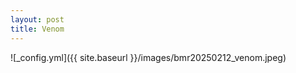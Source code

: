 ```yaml
---
layout: post
title: Venom
---
```


![_config.yml]({{ site.baseurl }}/images/bmr20250212_venom.jpeg)
